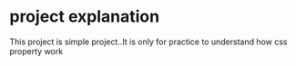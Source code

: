 # project explanation
 This project is simple project..It is only for practice to understand how css property work